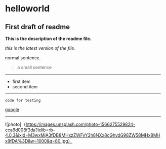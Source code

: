 # helloworld
## First draft of readme
**This is the description of the readme file.**

*this is the latest version of the file.*

normal sentence.
>a small sentence
---
- first item
- second item
---

`code for testing`

[google](https://www.google.com/?hl=zh-TW)
 
---
![photo]（https://images.unsplash.com/photo-1566275529824-cca6d008f3da?ixlib=rb-4.0.3&ixid=M3wxMjA3fDB8MHxzZWFyY2h8NXx8cGhvdG98ZW58MHx8MHx8fDA%3D&w=1000&q=80.jpg）
